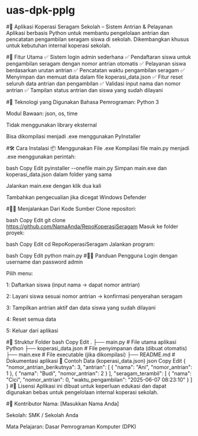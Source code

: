 # uas-dpk-pplg
#💼 Aplikasi Koperasi Seragam Sekolah – Sistem Antrian & Pelayanan
Aplikasi berbasis Python untuk membantu pengelolaan antrian dan pencatatan pengambilan seragam siswa di sekolah. Dikembangkan khusus untuk kebutuhan internal koperasi sekolah.

#📌 Fitur Utama
✅ Sistem login admin sederhana
✅ Pendaftaran siswa untuk pengambilan seragam dengan nomor antrian otomatis
✅ Pelayanan siswa berdasarkan urutan antrian
✅ Pencatatan waktu pengambilan seragam
✅ Menyimpan dan memuat data dalam file koperasi_data.json
✅ Fitur reset seluruh data antrian dan pengambilan
✅ Validasi input nama dan nomor antrian
✅ Tampilan status antrian dan siswa yang sudah dilayani

#🧰 Teknologi yang Digunakan
Bahasa Pemrograman: Python 3

Modul Bawaan: json, os, time

Tidak menggunakan library eksternal

Bisa dikompilasi menjadi .exe menggunakan PyInstaller

#🛠️ Cara Instalasi
📦 Menggunakan File .exe
Kompilasi file main.py menjadi .exe menggunakan perintah:

bash
Copy
Edit
pyinstaller --onefile main.py
Simpan main.exe dan koperasi_data.json dalam folder yang sama

Jalankan main.exe dengan klik dua kali

Tambahkan pengecualian jika dicegat Windows Defender

#🧑‍💻 Menjalankan Dari Kode Sumber
Clone repositori:

bash
Copy
Edit
git clone https://github.com/NamaAnda/RepoKoperasiSeragam
Masuk ke folder proyek:

bash
Copy
Edit
cd RepoKoperasiSeragam
Jalankan program:

bash
Copy
Edit
python main.py
#👨‍🏫 Panduan Pengguna
Login dengan username dan password admin

Pilih menu:

1: Daftarkan siswa (input nama → dapat nomor antrian)

2: Layani siswa sesuai nomor antrian → konfirmasi penyerahan seragam

3: Tampilkan antrian aktif dan data siswa yang sudah dilayani

4: Reset semua data

5: Keluar dari aplikasi

#📁 Struktur Folder
bash
Copy
Edit
.
├── main.py              # File utama aplikasi Python
├── koperasi_data.json   # File penyimpanan data (dibuat otomatis)
├── main.exe             # File executable (jika dikompilasi)
├── README.md            # Dokumentasi aplikasi
📄 Contoh Data (koperasi_data.json)
json
Copy
Edit
{
    "nomor_antrian_berikutnya": 3,
    "antrian": [
        { "nama": "Ani", "nomor_antrian": 1 },
        { "nama": "Budi", "nomor_antrian": 2 }
    ],
    "seragam_terambil": [
        { "nama": "Cici", "nomor_antrian": 0, "waktu_pengambilan": "2025-06-07 08:23:10" }
    ]
}
#📝 Lisensi
Aplikasi ini dibuat untuk keperluan edukasi dan dapat digunakan bebas untuk pengelolaan internal koperasi sekolah.

#🙌 Kontributor
Nama: [Masukkan Nama Anda]

Sekolah: SMK / Sekolah Anda

Mata Pelajaran: Dasar Pemrograman Komputer (DPK)

